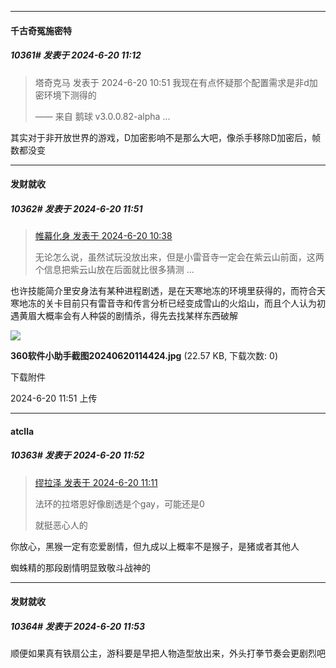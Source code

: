﻿
*****

####  千古奇冤施密特  
##### 10361#       发表于 2024-6-20 11:12

<blockquote>塔奇克马 发表于 2024-6-20 10:51
我现在有点怀疑那个配置需求是非d加密环境下测得的

—— 来自 鹅球 v3.0.0.82-alpha ...</blockquote>
其实对于非开放世界的游戏，D加密影响不是那么大吧，像杀手移除D加密后，帧数都没变


*****

####  发财就收  
##### 10362#       发表于 2024-6-20 11:51

<blockquote><a href="httphttps://bbs.saraba1st.com/2b/forum.php?mod=redirect&amp;goto=findpost&amp;pid=65307427&amp;ptid=1955542" target="_blank">帷幕化身 发表于 2024-6-20 10:38</a>

无论怎么说，虽然试玩没放出来，但是小雷音寺一定会在紫云山前面，这两个信息把紫云山放在后面就比很多猜测 ...</blockquote>
也许技能简介里安身法有某种进程剧透，是在天寒地冻的环境里获得的，而符合天寒地冻的关卡目前只有雷音寺和传言分析已经变成雪山的火焰山，而且个人认为初遇黄眉大概率会有人种袋的剧情杀，得先去找某样东西破解

<img src="https://img.saraba1st.com/forum/202406/20/115100cj98kfbdhnn4dhg4.jpg" referrerpolicy="no-referrer">

<strong>360软件小助手截图20240620114424.jpg</strong> (22.57 KB, 下载次数: 0)

下载附件

2024-6-20 11:51 上传

*****

####  atclla  
##### 10363#       发表于 2024-6-20 11:52

<blockquote><a href="httphttps://bbs.saraba1st.com/2b/forum.php?mod=redirect&amp;goto=findpost&amp;pid=65307877&amp;ptid=1955542" target="_blank">缪拉泽 发表于 2024-6-20 11:11</a>

法环的拉塔恩好像剧透是个gay，可能还是0

就挺恶心人的</blockquote>
你放心，黑猴一定有恋爱剧情，但九成以上概率不是猴子，是猪或者其他人

蜘蛛精的那段剧情明显致敬斗战神的

*****

####  发财就收  
##### 10364#       发表于 2024-6-20 11:53

顺便如果真有铁扇公主，游科要是早把人物造型放出来，外头打拳节奏会更剧烈吧

